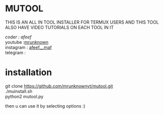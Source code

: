 # MUTOOL
THIS IS AN ALL IN TOOL INSTALLER FOR TERMUX USERS AND THIS TOOL ALSO HAVE VIDEO TUTORIALS ON EACH TOOL IN IT
<p align="left">
  <i>coder : afeef</i><br>
  youtube :<a href="https://www.youtube.com/channel/UCtVzQz_FEQTaU3fXeEYqetQ/">mrunknown</a><br>
  instagram : <a href="https://www.instagram.com/afeef._.maf/">afeef._.maf</a><br>
  telegram : <a href=></a><br>

# installation
git clone https://github.com/mrunknownyt/mutool.git<br>
./muinstall.sh<br>
python2 mutool.py<br>
</P>
then u can use it by selecting options :)
